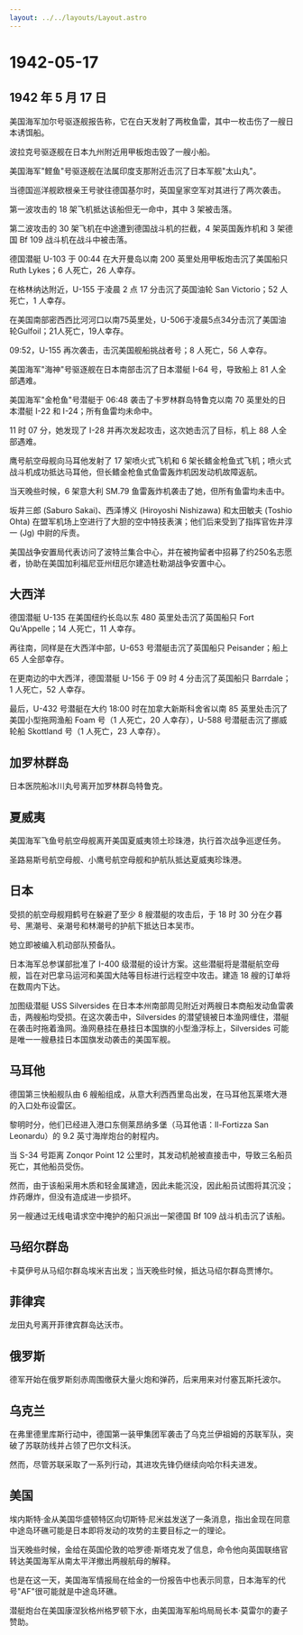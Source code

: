 ```yaml
---
layout: ../../layouts/Layout.astro
---
```


# 1942-05-17

## 1942 年 5 月 17 日

美国海军加尔号驱逐舰报告称，它在白天发射了两枚鱼雷，其中一枚击伤了一艘日本诱饵船。

波拉克号驱逐舰在日本九州附近用甲板炮击毁了一艘小船。

美国海军"鲣鱼"号驱逐舰在法属印度支那附近击沉了日本军舰"太山丸"。

当德国巡洋舰欧根亲王号驶往德国基尔时，英国皇家空军对其进行了两次袭击。

第一波攻击的 18 架飞机抵达该船但无一命中，其中 3 架被击落。

第二波攻击的 30 架飞机在中途遭到德国战斗机的拦截，4 架英国轰炸机和 3
架德国 Bf 109 战斗机在战斗中被击落。

德国潜艇 U-103 于 00:44 在大开曼岛以南 200 英里处用甲板炮击沉了美国船只
Ruth Lykes；6 人死亡，26 人幸存。

在格林纳达附近，U-155 于凌晨 2 点 17 分击沉了英国油轮 San Victorio；52
人死亡，1 人幸存。

在美国南部密西西比河河口以南75英里处，U-506于凌晨5点34分击沉了美国油轮Gulfoil；21人死亡，19人幸存。

09:52，U-155 再次袭击，击沉美国舰船挑战者号；8 人死亡，56 人幸存。

美国海军"海神"号驱逐舰在日本南部击沉了日本潜艇 I-64 号，导致船上 81
人全部遇难。

美国海军"金枪鱼"号潜艇于 06:48 袭击了卡罗林群岛特鲁克以南 70
英里处的日本潜艇 I-22 和 I-24；所有鱼雷均未命中。

11 时 07 分，她发现了 I-28 并再次发起攻击，这次她击沉了目标，机上 88
人全部遇难。

鹰号航空母舰向马耳他发射了 17 架喷火式飞机和 6
架长鳍金枪鱼式飞机；喷火式战斗机成功抵达马耳他，但长鳍金枪鱼式鱼雷轰炸机因发动机故障返航。

当天晚些时候，6 架意大利 SM.79 鱼雷轰炸机袭击了她，但所有鱼雷均未击中。

坂井三郎 (Saburo Sakai)、西泽博义 (Hiroyoshi Nishizawa) 和太田敏夫
(Toshio Ohta)
在盟军机场上空进行了大胆的空中特技表演；他们后来受到了指挥官佐井淳一
(Jg) 中尉的斥责。

美国战争安置局代表访问了波特兰集合中心，并在被拘留者中招募了约250名志愿者，协助在美国加利福尼亚州纽厄尔建造杜勒湖战争安置中心。

## 大西洋

德国潜艇 U-135 在美国纽约长岛以东 480 英里处击沉了英国船只 Fort
Qu\'Appelle；14 人死亡，11 人幸存。

再往南，同样是在大西洋中部，U-653 号潜艇击沉了英国船只 Peisander；船上
65 人全部幸存。

在更南边的中大西洋，德国潜艇 U-156 于 09 时 4 分击沉了英国船只
Barrdale；1 人死亡，52 人幸存。

最后，U-432 号潜艇在大约 18:00 时在加拿大新斯科舍省以南 85
英里处击沉了美国小型拖网渔船 Foam 号（1 人死亡，20 人幸存），U-588
号潜艇击沉了挪威轮船 Skottland 号（1 人死亡，23 人幸存）。

## 加罗林群岛

日本医院船冰川丸号离开加罗林群岛特鲁克。

## 夏威夷

美国海军飞鱼号航空母舰离开美国夏威夷领土珍珠港，执行首次战争巡逻任务。

圣路易斯号航空母舰、小鹰号航空母舰和护航队抵达夏威夷珍珠港。

## 日本

受损的航空母舰翔鹤号在躲避了至少 8 艘潜艇的攻击后，于 18 时 30
分在夕暮号、黑潮号、亲潮号和林潮号的护航下抵达日本吴市。

她立即被编入机动部队预备队。

日本海军总参谋部批准了 I-400
级潜艇的设计方案。这些潜艇将是潜艇航空母舰，旨在对巴拿马运河和美国大陆等目标进行远程空中攻击。建造
18 艘的订单将在数周内下达。

加图级潜艇 USS Silversides
在日本本州南部周见附近对两艘日本商船发动鱼雷袭击，两艘船均受损。在这次袭击中，Silversides
的潜望镜被日本渔网缠住，潜艇在袭击时拖着渔网。渔网悬挂在悬挂日本国旗的小型渔浮标上，Silversides
可能是唯一一艘悬挂日本国旗发动袭击的美国军舰。

## 马耳他

德国第三快船舰队由 6
艘船组成，从意大利西西里岛出发，在马耳他瓦莱塔大港的入口处布设雷区。

黎明时分，他们已经进入港口东侧莱昂纳多堡（马耳他语：Il-Fortizza San
Leonardu）的 9.2 英寸海岸炮台的射程内。

当 S-34 号距离 Zonqor Point 12
公里时，其发动机舱被直接击中，导致三名船员死亡，其他船员受伤。

然而，由于该船采用木质和轻金属建造，因此未能沉没，因此船员试图将其沉没；炸药爆炸，但没有造成进一步损坏。

另一艘通过无线电请求空中掩护的船只派出一架德国 Bf 109 战斗机击沉了该船。

## 马绍尔群岛

卡莫伊号从马绍尔群岛埃米吉出发；当天晚些时候，抵达马绍尔群岛贾博尔。

## 菲律宾

龙田丸号离开菲律宾群岛达沃市。

## 俄罗斯

德军开始在俄罗斯刻赤周围缴获大量火炮和弹药，后来用来对付塞瓦斯托波尔。

## 乌克兰

在弗里德里库斯行动中，德国第一装甲集团军袭击了乌克兰伊祖姆的苏联军队，突破了苏联防线并占领了巴尔文科沃。

然而，尽管苏联采取了一系列行动，其进攻先锋仍继续向哈尔科夫进发。

## 美国

埃内斯特·金从美国华盛顿特区向切斯特·尼米兹发送了一条消息，指出金现在同意中途岛环礁可能是日本即将发动的攻势的主要目标之一的理论。

当天晚些时候，金给在英国伦敦的哈罗德·斯塔克发了信息，命令他向英国联络官转达美国海军从南太平洋撤出两艘航母的解释。

也是在这一天，美国海军情报局在给金的一份报告中也表示同意，日本海军的代号"AF"很可能就是中途岛环礁。

潜艇炮台在美国康涅狄格州格罗顿下水，由美国海军船坞局局长本·莫雷尔的妻子赞助。